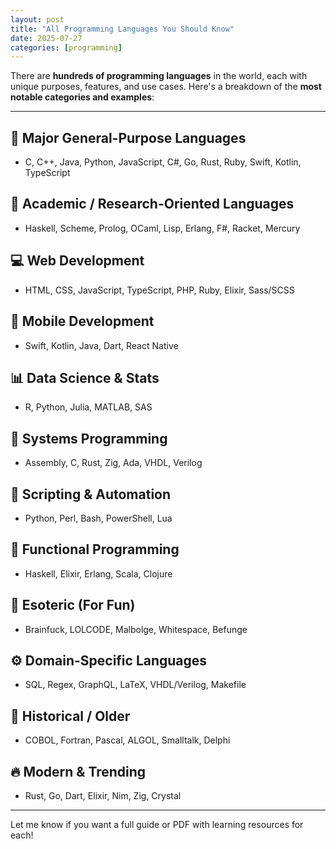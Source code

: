 ```yaml
---
layout: post
title: "All Programming Languages You Should Know"
date: 2025-07-27
categories: [programming]
---
```


There are **hundreds of programming languages** in the world, each with unique purposes, features, and use cases. Here's a breakdown of the **most notable categories and examples**:

---

## 🧠 Major General-Purpose Languages
- C, C++, Java, Python, JavaScript, C#, Go, Rust, Ruby, Swift, Kotlin, TypeScript

## 🧪 Academic / Research-Oriented Languages
- Haskell, Scheme, Prolog, OCaml, Lisp, Erlang, F#, Racket, Mercury

## 💻 Web Development
- HTML, CSS, JavaScript, TypeScript, PHP, Ruby, Elixir, Sass/SCSS

## 📱 Mobile Development
- Swift, Kotlin, Java, Dart, React Native

## 📊 Data Science & Stats
- R, Python, Julia, MATLAB, SAS

## 🧱 Systems Programming
- Assembly, C, Rust, Zig, Ada, VHDL, Verilog

## 🤖 Scripting & Automation
- Python, Perl, Bash, PowerShell, Lua

## 🧩 Functional Programming
- Haskell, Elixir, Erlang, Scala, Clojure

## 🧬 Esoteric (For Fun)
- Brainfuck, LOLCODE, Malbolge, Whitespace, Befunge

## ⚙️ Domain-Specific Languages
- SQL, Regex, GraphQL, LaTeX, VHDL/Verilog, Makefile

## 📜 Historical / Older
- COBOL, Fortran, Pascal, ALGOL, Smalltalk, Delphi

## 🔥 Modern & Trending
- Rust, Go, Dart, Elixir, Nim, Zig, Crystal

---

Let me know if you want a full guide or PDF with learning resources for each!


